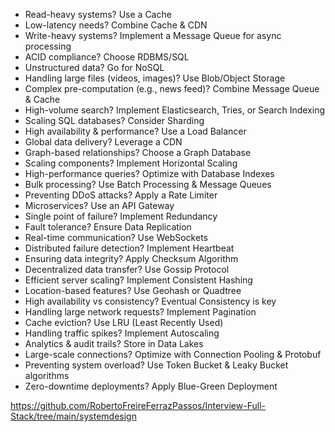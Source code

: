  - Read-heavy systems? Use a Cache
 - Low-latency needs? Combine Cache & CDN
 - Write-heavy systems? Implement a Message Queue for async processing
 - ACID compliance? Choose RDBMS/SQL
 - Unstructured data? Go for NoSQL
 - Handling large files (videos, images)? Use Blob/Object Storage
 - Complex pre-computation (e.g., news feed)? Combine Message Queue & Cache
 - High-volume search? Implement Elasticsearch, Tries, or Search Indexing
 - Scaling SQL databases? Consider Sharding
 - High availability & performance? Use a Load Balancer
 - Global data delivery? Leverage a CDN
 - Graph-based relationships? Choose a Graph Database
 - Scaling components? Implement Horizontal Scaling
 - High-performance queries? Optimize with Database Indexes
 - Bulk processing? Use Batch Processing & Message Queues
 - Preventing DDoS attacks? Apply a Rate Limiter
 - Microservices? Use an API Gateway
 - Single point of failure? Implement Redundancy
 - Fault tolerance? Ensure Data Replication
 - Real-time communication? Use WebSockets
 - Distributed failure detection? Implement Heartbeat
 - Ensuring data integrity? Apply Checksum Algorithm
 - Decentralized data transfer? Use Gossip Protocol
 - Efficient server scaling? Implement Consistent Hashing
 - Location-based features? Use Geohash or Quadtree
 - High availability vs consistency? Eventual Consistency is key
 - Handling large network requests? Implement Pagination
 - Cache eviction? Use LRU (Least Recently Used)
 - Handling traffic spikes? Implement Autoscaling
 - Analytics & audit trails? Store in Data Lakes
 - Large-scale connections? Optimize with Connection Pooling & Protobuf
 - Preventing system overload? Use Token Bucket & Leaky Bucket algorithms
 - Zero-downtime deployments? Apply Blue-Green Deployment


 https://github.com/RobertoFreireFerrazPassos/Interview-Full-Stack/tree/main/systemdesign